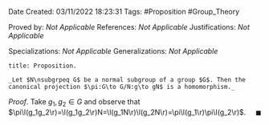 <div class="topSpace"></div>

Date Created: 03/11/2022 18:23:31
Tags: #Proposition #Group_Theory

Proved by: _Not Applicable_
References: _Not Applicable_
Justifications: _Not Applicable_

Specializations: _Not Applicable_
Generalizations: _Not Applicable_

``` ad-Proposition
title: Proposition.

_Let $N\nsubgrpeq G$ be a normal subgroup of a group $G$. Then the canonical projection $\pi:G\to G/N:g\to gN$ is a homomorphism._

```

_Proof_. Take $g_1,g_2\in G$ and observe that $\pi\l(g_1g_2\r)=\l(g_1g_2\r)N=\l(g_1N\r)\l(g_2N\r)=\pi\l(g_1\r)\pi\l(g_2\r)$.<span style="float:right;">$\blacksquare$</span>
